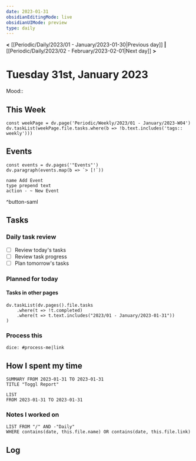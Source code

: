 ```yaml
---
date: 2023-01-31
obsidianEditingMode: live
obsidianUIMode: preview
type: daily
---
```


**<** [[Periodic/Daily/2023/01 - January/2023-01-30|Previous day]] **|** [[Periodic/Daily/2023/02 - February/2023-02-01|Next day]] **>**

# Tuesday 31st, January 2023

Mood:: 

## This Week

```dataviewjs
const weekPage = dv.page('Periodic/Weekly/2023/01 - January/2023-W04')
dv.taskList(weekPage.file.tasks.where(b => !b.text.includes('tags:: weekly')))
```

## Events

```dataviewjs
const events = dv.pages('"Events"')
dv.paragraph(events.map(b => `> [!`))
```

```button
name Add Event
type prepend text
action - ~ New Event
```
^button-saml

## Tasks

### Daily task review
- [ ] Review today's tasks
- [ ] Review task progress
- [ ] Plan tomorrow's tasks

### Planned for today

#### Tasks in other pages
```dataviewjs
dv.taskList(dv.pages().file.tasks
	.where(t => !t.completed)
	.where(t => t.text.includes("2023/01 - January/2023-01-31"))
)
```

### Process this
`dice: #process-me|link`

## How I spent my time

```toggl
SUMMARY FROM 2023-01-31 TO 2023-01-31
TITLE "Toggl Report"
```

```toggl
LIST
FROM 2023-01-31 TO 2023-01-31
```

### Notes I worked on

```dataview
LIST FROM "/" AND -"Daily"
WHERE contains(date, this.file.name) OR contains(date, this.file.link)
```

## Log
